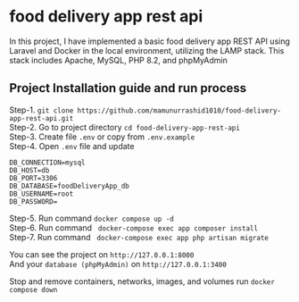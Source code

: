 # food delivery app rest api
In this project, I have implemented a basic food delivery app REST API using Laravel and Docker in the local environment, utilizing the LAMP stack. This stack includes Apache, MySQL, PHP 8.2, and phpMyAdmin

## Project Installation guide and run process

Step-1. ```git clone https://github.com/mamunurrashid1010/food-delivery-app-rest-api.git ```<br>
Step-2. Go to project directory ```cd food-delivery-app-rest-api ``` <br>
Step-3. Create file ```.env``` or copy from ```.env.example``` <br>
Step-4. Open ``` .env ``` file and update
```
DB_CONNECTION=mysql
DB_HOST=db
DB_PORT=3306
DB_DATABASE=foodDeliveryApp_db
DB_USERNAME=root
DB_PASSWORD=
```

Step-5. Run command ```docker compose up -d``` <br>
Step-6. Run command ``` docker-compose exec app composer install``` <br>
Step-7. Run command ``` docker-compose exec app php artisan migrate``` <br>

You can see the project on ```http://127.0.0.1:8000``` <br>
And your ```database (phpMyAdmin)``` on ```http://127.0.0.1:3400```


Stop and remove containers, networks, images, and volumes run ```docker compose down```

